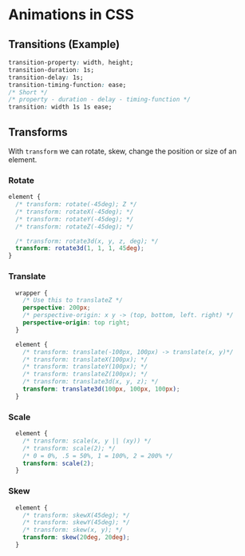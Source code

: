 # Animations in CSS
## Transitions (Example)
```css
transition-property: width, height;
transition-duration: 1s;
transition-delay: 1s;
transition-timing-function: ease;
/* Short */
/* property - duration - delay - timing-function */
transition: width 1s 1s ease;
```
## Transforms
With `transform` we can rotate, skew, change the position or size of an element.
### Rotate
```css
element {
  /* transform: rotate(-45deg); Z */
  /* transform: rotateX(-45deg); */
  /* transform: rotateY(-45deg); */
  /* transform: rotateZ(-45deg); */

  /* transform: rotate3d(x, y, z, deg); */
  transform: rotate3d(1, 1, 1, 45deg);
}
```
### Translate
```css
  wrapper {
    /* Use this to translateZ */
    perspective: 200px;
    /* perspective-origin: x y -> (top, bottom, left. right) */
    perspective-origin: top right;
  }

  element {
    /* transform: translate(-100px, 100px) -> translate(x, y)*/
    /* transform: translateX(100px); */
    /* transform: translateY(100px); */
    /* transform: translateZ(100px); */
    /* transform: translate3d(x, y, z); */
    transform: translate3d(100px, 100px, 100px);
  }
```
### Scale
```css
  element {
    /* transform: scale(x, y || (xy)) */
    /* transform: scale(2); */
    /* 0 = 0%, .5 = 50%, 1 = 100%, 2 = 200% */
    transform: scale(2);
  }
```
### Skew
```css
  element {
    /* transform: skewX(45deg); */
    /* transform: skewY(45deg); */
    /* transform: skew(x, y); */
    transform: skew(20deg, 20deg);
  }
```